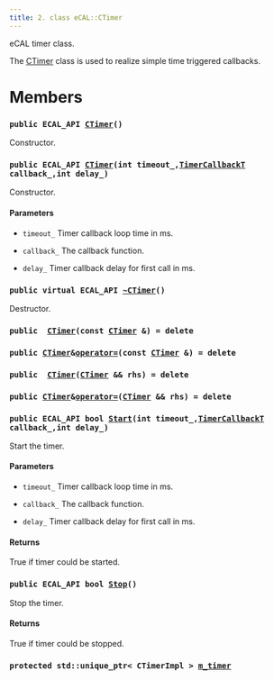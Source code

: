 ```yaml
---
title: 2. class eCAL::CTimer
---
```


eCAL timer class.

The [CTimer](#d0/df5/classeCAL_1_1CTimer) class is used to realize simple time triggered callbacks.

# Members

### `public ECAL_API `[`CTimer`](#d0/df5/classeCAL_1_1CTimer_1accff7c4ade6b4c3963f3aa1ecda30797)`()` 

Constructor.

### `public ECAL_API `[`CTimer`](#d0/df5/classeCAL_1_1CTimer_1ab260fc7614585065aa7dedb056c9af63)`(int timeout_,`[`TimerCallbackT`](doxygen/md/zapi-TimerCallbackT.md#df/d76/ecal__callback_8h_1afa9b0ed5fa82263c5b5a0cb7fe96613d)` callback_,int delay_)` 

Constructor.

#### Parameters
* `timeout_` Timer callback loop time in ms. 

* `callback_` The callback function. 

* `delay_` Timer callback delay for first call in ms.

### `public virtual ECAL_API `[`~CTimer`](#d0/df5/classeCAL_1_1CTimer_1a4afb54913b34e026e87823633b1ff0db)`()` 

Destructor.

### `public  `[`CTimer`](#d0/df5/classeCAL_1_1CTimer_1ad8fb51655ea25dec665359bbdba9f1e0)`(const `[`CTimer`](#d0/df5/classeCAL_1_1CTimer)` &) = delete` 

### `public `[`CTimer`](#d0/df5/classeCAL_1_1CTimer)` & `[`operator=`](#d0/df5/classeCAL_1_1CTimer_1a7945395a045380ef1a520b6d898f5df4)`(const `[`CTimer`](#d0/df5/classeCAL_1_1CTimer)` &) = delete` 

### `public  `[`CTimer`](#d0/df5/classeCAL_1_1CTimer_1a59d78b21ac2f852db739fb2036b17b05)`(`[`CTimer`](#d0/df5/classeCAL_1_1CTimer)` && rhs) = delete` 

### `public `[`CTimer`](#d0/df5/classeCAL_1_1CTimer)` & `[`operator=`](#d0/df5/classeCAL_1_1CTimer_1aaf1b4383c90f32bc5ea6de1fcc746381)`(`[`CTimer`](#d0/df5/classeCAL_1_1CTimer)` && rhs) = delete` 

### `public ECAL_API bool `[`Start`](#d0/df5/classeCAL_1_1CTimer_1a0cc3792068bede2dc56dd651def4980b)`(int timeout_,`[`TimerCallbackT`](doxygen/md/zapi-TimerCallbackT.md#df/d76/ecal__callback_8h_1afa9b0ed5fa82263c5b5a0cb7fe96613d)` callback_,int delay_)` 

Start the timer.

#### Parameters
* `timeout_` Timer callback loop time in ms. 

* `callback_` The callback function. 

* `delay_` Timer callback delay for first call in ms.

#### Returns
True if timer could be started.

### `public ECAL_API bool `[`Stop`](#d0/df5/classeCAL_1_1CTimer_1aadbb9efabb053f51fea323530c29b8ea)`()` 

Stop the timer.

#### Returns
True if timer could be stopped.

### `protected std::unique_ptr< CTimerImpl > `[`m_timer`](#d0/df5/classeCAL_1_1CTimer_1ac9f11fce9d00ed1165f382b37cca65df) 

